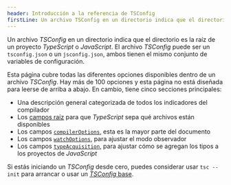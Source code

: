 ```yaml
---
header: Introducción a la referencia de TSConfig
firstLine: Un archivo TSConfig en un directorio indica que el directorio es la raíz de un proyecto TypeScript o JavaScript...
---
```


Un archivo *TSConfig* en un directorio indica que el directorio es la raíz de un proyecto *TypeScript* o *JavaScript*.
El archivo *TSConfig* puede ser un `tsconfig.json` o un `jsconfig.json`, ambos tienen el mismo conjunto de variables de configuración.

Esta página cubre todas las diferentes opciones disponibles dentro de un archivo *TSConfig*. Hay más de 100 opciones y esta página no está diseñada para leerse de arriba a abajo. En cambio, tiene cinco secciones principales:

- Una descripción general categorizada de todos los indicadores del compilador
- Los [campos raíz](#Project_Files_0) para que *TypeScript* sepa qué archivos están disponibles
- Los campos [`compilerOptions`](#compilerOptions), esta es la mayor parte del documento
- Los campos [`watchOptions`](#watchOptions), para ajustar el modo observador
- Los campos [`typeAcquisition`](#typeAcquisition), para ajustar cómo se agregan los tipos a los proyectos de *JavaScript*

Si estás iniciando un *TSConfig* desde cero, puedes considerar usar `tsc --init` para arrancar o usar un [*TSConfig* base](https://github.com/tsconfig/bases#centralized-recommendations-for-tsconfig-base).
